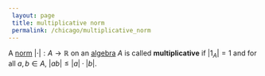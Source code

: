 ```yaml
---
 layout: page
 title: multiplicative norm
 permalink: /chicago/multiplicative_norm
---
```

A [norm](https://mathgloss.github.io/MathGloss/norm) $|\cdot | : A\to \mathbb R$ on an [algebra](https://mathgloss.github.io/MathGloss/algebra_over_a_field) $A$ is called **multiplicative** if $|1_A| = 1$ and for all $a,b\in A$,  $|ab| \leq |a|\cdot |b|$.